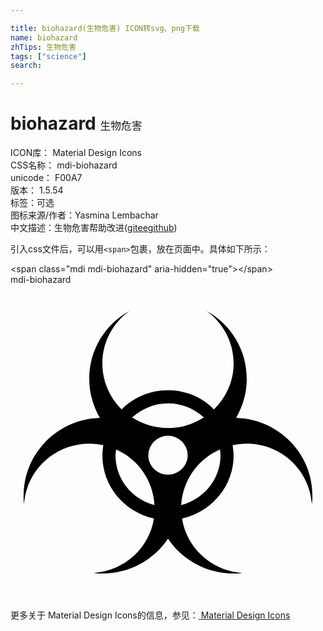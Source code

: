 ```yaml
---

title: biohazard(生物危害) ICON转svg、png下载
name: biohazard
zhTips: 生物危害
tags: ["science"]
search: 

---
```


# biohazard  <small style="font-size: 60%;font-weight: 100">生物危害</small>


<div class="detail-page">
<p>
<span>
ICON库：
<span class="badge-secondary badge">Material Design Icons</span> 
</span>
<br/>
<span>
CSS名称：
<span class="badge-secondary badge">mdi-biohazard</span> 
</span>
<br/>
<span>
unicode：
<span class="badge-secondary badge">F00A7</span> 
<copy-btn content='F00A7' btn-title=""></copy-btn>
<copy-btn :content='String.fromCodePoint(parseInt("F00A7", 16))' btn-title="复制U"></copy-btn>
</span>
<br/>
<span>
版本：
<span class="badge-secondary badge">1.5.54</span> 
</span><br/><span>标签：<span class="badge-light badge"><router-link to="/tags/science.html">可选</router-link></span></span>
<br/>
<span>图标来源/作者：<span class="badge-light badge">Yasmina Lembachar</span></span> 
<br/>
<span class="zh-detail">中文描述：<span class="badge-primary badge">生物危害</span><span class="help-link"><span>帮助改进</span>(<a href="https://gitee.com/liuwave/icon-helper/edit/master/json/material/biohazard.json" target="_blank" rel="noopener noreferrer">gitee</a><a href="https://github.com/liuwave/icon-helper/edit/master/json/material/biohazard.json" target="_blank" rel="noopener noreferrer">github</a></span>)</span><br/>
</p>
</div>
<div class="alert alert-dark">
  <i class="mdi mdi-biohazard mdi-48px"></i>
  <i class="mdi mdi-biohazard mdi-36px"></i>
  <i class="mdi mdi-biohazard mdi-24px"></i>
  <i class="mdi mdi-biohazard mdi-18px"></i>
</div>
<div>
  <p>引入css文件后，可以用<code>&lt;span&gt;</code>包裹，放在页面中。具体如下所示：    
  </p>
  <div class="alert alert-primary" style="font-size: 14px">
    &lt;span class="mdi mdi-biohazard" aria-hidden="true"&gt;&lt;/span&gt;
    <copy-btn content='<span class="mdi mdi-biohazard" aria-hidden="true"></span>'></copy-btn>
  </div>
  <div class="alert alert-secondary">
    <i class="mdi mdi-biohazard"
    style="font-size: 24px"
    aria-hidden="true"></i> mdi-biohazard
    <copy-btn content="mdi-biohazard" btn-title="复制图标名称"></copy-btn>
  </div>
</div>
<div id="svg" class="svg-wrap">
<svg xmlns="http://www.w3.org/2000/svg" viewBox="0 0 24 24"><path d="M23,16.06C23,16.29 23,16.5 22.96,16.7C22.78,14.14 20.64,12.11 18,12.11C17.63,12.11 17.27,12.16 16.92,12.23C16.96,12.5 17,12.73 17,13C17,15.35 15.31,17.32 13.07,17.81C13.42,20.05 15.31,21.79 17.65,21.96C17.43,22 17.22,22 17,22C14.92,22 13.07,20.94 12,19.34C10.93,20.94 9.09,22 7,22C6.78,22 6.57,22 6.35,21.96C8.69,21.79 10.57,20.06 10.93,17.81C8.68,17.32 7,15.35 7,13C7,12.73 7.04,12.5 7.07,12.23C6.73,12.16 6.37,12.11 6,12.11C3.36,12.11 1.22,14.14 1.03,16.7C1,16.5 1,16.29 1,16.06C1,12.85 3.59,10.24 6.81,10.14C6.3,9.27 6,8.25 6,7.17C6,4.94 7.23,3 9.06,2C7.81,2.9 7,4.34 7,6C7,7.35 7.56,8.59 8.47,9.5C9.38,8.59 10.62,8.04 12,8.04C13.37,8.04 14.62,8.59 15.5,9.5C16.43,8.59 17,7.35 17,6C17,4.34 16.18,2.9 14.94,2C16.77,3 18,4.94 18,7.17C18,8.25 17.7,9.27 17.19,10.14C20.42,10.24 23,12.85 23,16.06M9.27,10.11C10.05,10.62 11,10.92 12,10.92C13,10.92 13.95,10.62 14.73,10.11C14,9.45 13.06,9.03 12,9.03C10.94,9.03 10,9.45 9.27,10.11M12,14.47C12.82,14.47 13.5,13.8 13.5,13A1.5,1.5 0 0,0 12,11.5A1.5,1.5 0 0,0 10.5,13C10.5,13.8 11.17,14.47 12,14.47M10.97,16.79C10.87,14.9 9.71,13.29 8.05,12.55C8.03,12.7 8,12.84 8,13C8,14.82 9.27,16.34 10.97,16.79M15.96,12.55C14.29,13.29 13.12,14.9 13,16.79C14.73,16.34 16,14.82 16,13C16,12.84 15.97,12.7 15.96,12.55Z" /></svg>
</div>
<detail full-name='mdi-biohazard'></detail>
    
<div><p>更多关于 Material Design Icons的信息，参见：<a target="_blank" href="https://iconhelper.cn/material.html"> Material Design Icons</a>
</p></div>
